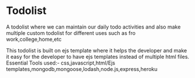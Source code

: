 # Todolist
A todolist where we can maintain our daily todo activities and also make multiple custom todolist for different uses such as fro work,college,home,etc

This todolist is built on ejs template where it helps the developer and make it easy for the developer to have ejs templates instead of multiple html files.
Essential Tools used:- css,javascript,html/Ejs templates,mongodb,mongoose,lodash,node.js,express,heroku
